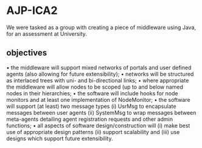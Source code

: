 # AJP-ICA2

We were tasked as a group with creating a piece of middleware using Java, for an assessment at University.

## objectives
•	the middleware will support mixed networks of portals and user defined agents (also allowing for future extensibility);
•	networks will be structured as interlaced trees with uni- and bi-directional links;
•	where appropriate the middleware will allow nodes to be scoped (up to and below named nodes in their hierarchies;
•	the software will include hooks for node monitors and at least one implementation of NodeMonitor;
•	the software will support (at least) two message types (i) UsrMsg to encapsulate messages between user agents (ii) SystemMsg to wrap messages between meta-agents detailing agent registration requests and other admin functions;
•	all aspects of software design/construction will (i) make best use of appropriate design patterns (ii) support scalability and (iii) use designs which support future extensibility.

